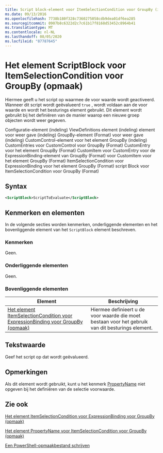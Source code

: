 ```yaml
---
title: Script block-element voor ItemSelectionCondition voor GroupBy (indeling) | Microsoft Docs
ms.date: 09/13/2016
ms.openlocfilehash: 7738b180f328c7360275058cdb9dea01df6ea285
ms.sourcegitcommit: 0907b8c6322d2c7c61b17f8168d53452c8964b41
ms.translationtype: MT
ms.contentlocale: nl-NL
ms.lasthandoff: 08/05/2020
ms.locfileid: "87787645"
---
```

# <a name="scriptblock-element-for-itemselectioncondition-for-groupby-format"></a>Het element ScriptBlock voor ItemSelectionCondition voor GroupBy (opmaak)

Hiermee geeft u het script op waarmee de voor waarde wordt geactiveerd. Wanneer dit script wordt geëvalueerd `true` , wordt voldaan aan de voor waarde en wordt het besturings element gebruikt. Dit element wordt gebruikt bij het definiëren van de manier waarop een nieuwe groep objecten wordt weer gegeven.

Configuratie-element (indeling) ViewDefinitions element (indeling) element voor weer gave (indeling) GroupBy-element (Format) voor weer gave (indeling) CustomControl-element voor het element GroupBy (indeling) CustomEntries voor CustomControl voor GroupBy (Format) CustomEntry voor het element GroupBy (Format) CustomItem voor CustomEntry voor de ExpressionBinding-element van GroupBy (Format) voor CustomItem voor het element GroupBy (Format) ItemSelectionCondition voor ExpressionBinding voor het element GroupBy (Format) script Block voor ItemSelectionCondition voor GroupBy (Format)

## <a name="syntax"></a>Syntax

```xml
<ScriptBlock>ScriptToEvaluate</ScriptBlock>
```

## <a name="attributes-and-elements"></a>Kenmerken en elementen

In de volgende secties worden kenmerken, onderliggende elementen en het bovenliggende element van het `ScriptBlock` element beschreven.

### <a name="attributes"></a>Kenmerken

Geen.

### <a name="child-elements"></a>Onderliggende elementen

Geen.

### <a name="parent-elements"></a>Bovenliggende elementen

|Element|Beschrijving|
|-------------|-----------------|
|[Het element ItemSelectionCondition voor ExpressionBinding voor GroupBy (opmaak)](./itemselectioncondition-element-for-expressionbinding-for-groupby-format.md)|Hiermee definieert u de voor waarde die moet bestaan voor het gebruik van dit besturings element.|

## <a name="text-value"></a>Tekstwaarde

Geef het script op dat wordt geëvalueerd.

## <a name="remarks"></a>Opmerkingen

Als dit element wordt gebruikt, kunt u het kenmerk [PropertyName](./propertyname-element-for-itemselectioncondition-for-groupby-format.md) niet opgeven bij het definiëren van de selectie voorwaarde.

## <a name="see-also"></a>Zie ook

[Het element ItemSelectionCondition voor ExpressionBinding voor GroupBy (opmaak)](./itemselectioncondition-element-for-expressionbinding-for-groupby-format.md)

[Het element PropertyName voor ItemSelectionCondition voor GroupBy (opmaak)](./propertyname-element-for-itemselectioncondition-for-groupby-format.md)

[Een PowerShell-opmaakbestand schrijven](./writing-a-powershell-formatting-file.md)
